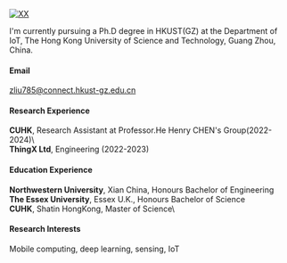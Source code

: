 [![XX](https://img.shields.io/badge/XX-github-blue?logo=github)](https://github.com/lanyangyang)

I'm currently pursuing a Ph.D degree in HKUST(GZ) at the Department of IoT, The Hong Kong University of Science and Technology, Guang Zhou, China.

#### Email  
zliu785@connect.hkust-gz.edu.cn

#### Research Experience
**CUHK**, Research Assistant at Professor.He Henry CHEN's Group(2022-2024)\  
**ThingX Ltd**, Engineering (2022-2023)  

#### Education Experience
**Northwestern University**, Xian China, Honours Bachelor of Engineering\
**The Essex University**, Essex U.K., Honours Bachelor of Science\
**CUHK**, Shatin HongKong, Master of Science\

#### Research Interests  
Mobile computing, deep learning, sensing, IoT
